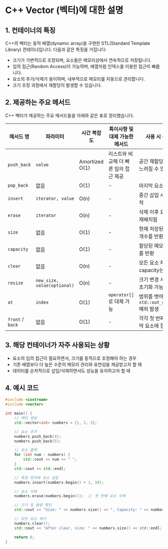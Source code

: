 
# C++ Vector (벡터)에 대한 설명

## 1. 컨테이너의 특징
C++의 벡터는 동적 배열(dynamic array)을 구현한 STL(Standard Template Library) 컨테이너입니다. 다음과 같은 특징을 가집니다:
- 크기가 가변적으로 조정되며, 요소들은 메모리상에서 연속적으로 저장됩니다.
- 임의 접근(Random Access)이 가능하며, 배열처럼 인덱스를 이용한 접근이 빠릅니다.
- 요소의 추가/삭제가 용이하며, 내부적으로 메모리를 자동으로 관리합니다.
- 크기 조정 과정에서 재할당이 발생할 수 있습니다.

## 2. 제공하는 주요 메서드
C++ 벡터가 제공하는 주요 메서드들을 아래와 같은 표로 정리했습니다.

| 메서드 명           | 파라미터                     | 시간 복잡도  | 특이사항 및 대체 가능한 메서드 | 사용 시 주의점                              |
|---------------------|------------------------------|--------------|--------------------------------|---------------------------------------------|
| `push_back`         | `value`                     | Amortized O(1) | 리스트와 비교해 더 빠른 임의 접근 제공  | 공간 재할당 발생 시 느려질 수 있음           |
| `pop_back`          | 없음                        | O(1)         | -                              | 마지막 요소 제거                             |
| `insert`            | `iterator, value`           | O(n)         | -                              | 중간 삽입 시 비효율적                        |
| `erase`             | `iterator`                 | O(n)         | -                              | 삭제 이후 요소들이 재배치됨                  |
| `size`              | 없음                        | O(1)         | -                              | 현재 저장된 요소의 개수를 반환               |
| `capacity`          | 없음                        | O(1)         | -                              | 할당된 메모리 크기를 반환                    |
| `clear`             | 없음                        | O(n)         | -                              | 모든 요소 제거, capacity는 유지됨             |
| `resize`            | `new_size, value(optional)` | O(n)         | -                              | 크기 변경 시 새 요소 초기화 가능             |
| `at`                | `index`                    | O(1)         | `operator[]`로 대체 가능         | 범위를 벗어나면 `std::out_of_range` 예외 발생 |
| `front` / `back`    | 없음                        | O(1)         | -                              | 각각 첫 번째와 마지막 요소에 접근            |

## 3. 해당 컨테이너가 자주 사용되는 상황
- 요소의 임의 접근이 필요하면서, 크기를 동적으로 조정해야 하는 경우
- 기존 배열보다 더 높은 수준의 메모리 관리와 유연성을 제공받고자 할 때
- 데이터를 순차적으로 삽입/삭제하면서도 성능을 유지하고자 할 때

## 4. 예시 코드

```cpp
#include <iostream>
#include <vector>

int main() {
    // 벡터 생성
    std::vector<int> numbers = {1, 2, 3};

    // 요소 추가
    numbers.push_back(4);
    numbers.push_back(5);

    // 요소 출력
    for (int num : numbers) {
        std::cout << num << " ";
    }
    std::cout << std::endl;

    // 특정 위치에 요소 삽입
    numbers.insert(numbers.begin() + 1, 10);

    // 요소 삭제
    numbers.erase(numbers.begin());  // 첫 번째 요소 삭제

    // 크기 및 용량 확인
    std::cout << "Size: " << numbers.size() << ", Capacity: " << numbers.capacity() << std::endl;

    // 모든 요소 제거
    numbers.clear();
    std::cout << "After clear, size: " << numbers.size() << std::endl;

    return 0;
}
```


